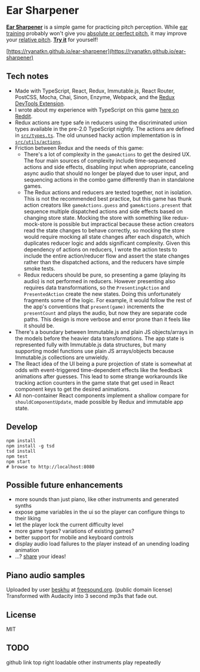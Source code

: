 # Ear Sharpener

[__Ear Sharpener__](https://ryanatkn.github.io/ear-sharpener) is a
simple game for practicing pitch perception.
While [ear training](https://en.wikipedia.org/wiki/Ear_training) probably won't give
you [absolute or perfect pitch](https://en.wikipedia.org/wiki/Absolute_pitch), it may improve
your [relative pitch](https://en.wikipedia.org/wiki/Relative_pitch).
[__Try it__](https://ryanatkn.github.io/ear-sharpener) for yourself!

[https://ryanatkn.github.io/ear-sharpener](https://ryanatkn.github.io/ear-sharpener)

## Tech notes
- Made with TypeScript, React, Redux, Immutable.js, React Router, PostCSS, Mocha, Chai, Sinon,
  Enzyme, Webpack, and the [Redux DevTools Extension](https://github.com/zalmoxisus/redux-devtools-extension).
- I wrote about my experience with TypeScript on this
  game [here on Reddit](https://www.reddit.com/r/typescript/comments/4oa3gz/a_summary_of_my_experience_working_with/).
- Redux actions are type safe in reducers using the discriminated union types
  available in the pre-2.0 TypeScript nightly.
  The actions are defined in [`src/types.ts`](https://github.com/ryanatkn/ear-sharpener/blob/master/src/types.ts).
  The old ununsed hacky action implementation is in
  [`src/utils/actions`](https://github.com/ryanatkn/ear-sharpener/blob/master/src/utils/actions/index.ts).
- Friction between Redux and the needs of this game:
    - There's a lot of complexity in the `gameActions` to get the desired UX.
      The four main sources of complexity include time-sequenced actions and side effects,
      disabling input when appropriate, canceling async audio that should no longer be played due
      to user input, and sequencing actions in the combo game differently than in standalone games.
    - The Redux actions and reducers are tested together, not in isolation.
      This is not the recommended best practice,
      but this game has thunk action creators like `gameActions.guess` and `gameActions.present`
      that sequence multiple dispatched actions and side effects based on changing store state.
      Mocking the store with something like redux-mock-store is possible but impractical
      because these action creators read the state changes to behave correctly,
      so mocking the store would require mocking all state changes after each dispatch,
      which duplicates reducer logic and adds significant complexity.
      Given this dependency of actions on reducers,
      I wrote the action tests to include the entire action/reducer flow
      and assert the state changes rather than the dispatched actions,
      and the reducers have simple smoke tests.
    - Redux reducers should be pure,
      so presenting a game (playing its audio) is not performed in reducers.
      However presenting also requires data transformations,
      so the `PresentingAction` and `PresentedAction` create the new states.
      Doing this unfortunately fragments some of the logic.
      For example, it would follow the rest of the app's conventions that `present(game)`
      increments the `presentCount` and plays the audio, but now they are separate code paths.
      This design is more verbose and error prone than it feels like it should be.
- There's a boundary between Immutable.js and plain JS objects/arrays in the models
  before the heavier data transformations.
  The app state is represented fully with Immutable.js data structures,
  but many supporting model functions use plain JS arrays/objects
  because Immutable.js collections are unwieldy.
- The React idea of the UI being a pure projection of state
  is somewhat at odds with event-triggered time-dependent effects
  like the feedback animations after guesses.
  This lead to some strange workarounds like tracking action counters in the game state
  that get used in React component keys to get the desired animations.
- All non-container React components implement a shallow compare for `shouldComponentUpdate`,
  made possible by Redux and immutable app state.

## Develop

    npm install
    npm install -g tsd
    tsd install
    npm test
    npm start
    # browse to http://localhost:8080

## Possible future enhancements
- more sounds than just piano, like other instruments and generated synths
- expose game variables in the ui so the player can configure things to their liking
- let the player lock the current difficulty level
- more game types? variations of existing games?
- better support for mobile and keyboard controls
- display audio load failures to the player instead of an unending loading animation
- ...? [share](https://github.com/ryanatkn/ear-sharpener/issues) your ideas!

## Piano audio samples

Uploaded by user [beskhu](https://www.freesound.org/people/beskhu/)
at [freesound.org](https://www.freesound.org/search/?q=piano&f=grouping_pack%3A%2217088_Upright+piano+multisamples%22&s=score+desc&advanced=0&g=1).
(public domain license) Transformed with Audacity into 3 second mp3s that fade out.

## License
MIT

## TODO

github link top right
loadable
other instruments
play repeatedly